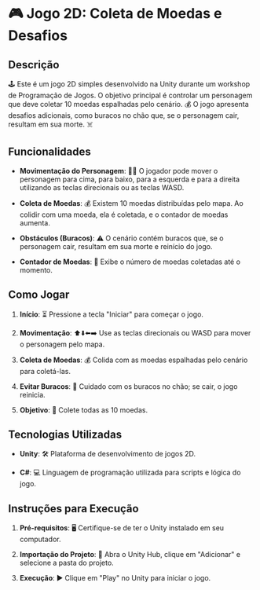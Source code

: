 # 🎮 Jogo 2D: Coleta de Moedas e Desafios

## Descrição

🕹️ Este é um jogo 2D simples desenvolvido na Unity durante um workshop de Programação de Jogos. O objetivo principal é controlar um personagem que deve coletar 10 moedas espalhadas pelo cenário. 💰 O jogo apresenta desafios adicionais, como buracos no chão que, se o personagem cair, resultam em sua morte. ☠️

## Funcionalidades

- **Movimentação do Personagem**: 🚶‍♂️ O jogador pode mover o personagem para cima, para baixo, para a esquerda e para a direita utilizando as teclas direcionais ou as teclas WASD.
  
- **Coleta de Moedas**: 💰 Existem 10 moedas distribuídas pelo mapa. Ao colidir com uma moeda, ela é coletada, e o contador de moedas aumenta.

- **Obstáculos (Buracos)**: ⚠️ O cenário contém buracos que, se o personagem cair, resultam em sua morte e reinício do jogo.

- **Contador de Moedas**: 🔢 Exibe o número de moedas coletadas até o momento.

## Como Jogar

1. **Início**: ⏳ Pressione a tecla "Iniciar" para começar o jogo.

2. **Movimentação**: ⬆️⬇️⬅️➡️ Use as teclas direcionais ou WASD para mover o personagem pelo mapa.

3. **Coleta de Moedas**: 💰 Colida com as moedas espalhadas pelo cenário para coletá-las.

4. **Evitar Buracos**: 🚫 Cuidado com os buracos no chão; se cair, o jogo reinicia.

5. **Objetivo**: 🎯 Colete todas as 10 moedas.

## Tecnologias Utilizadas

- **Unity**: 🛠️ Plataforma de desenvolvimento de jogos 2D.

- **C#**: 💻 Linguagem de programação utilizada para scripts e lógica do jogo.

## Instruções para Execução

1. **Pré-requisitos**: 🖥️ Certifique-se de ter o Unity instalado em seu computador.

2. **Importação do Projeto**: 📂 Abra o Unity Hub, clique em "Adicionar" e selecione a pasta do projeto.

3. **Execução**: ▶️ Clique em "Play" no Unity para iniciar o jogo.
